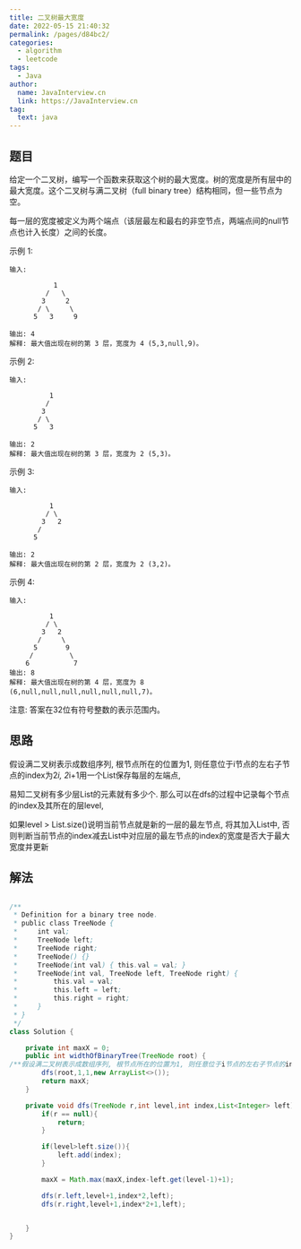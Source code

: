 ```yaml
---
title: 二叉树最大宽度
date: 2022-05-15 21:40:32
permalink: /pages/d84bc2/
categories: 
  - algorithm
  - leetcode
tags: 
  - Java
author: 
  name: JavaInterview.cn
  link: https://JavaInterview.cn
tag: 
  text: java
---
```



## 题目
给定一个二叉树，编写一个函数来获取这个树的最大宽度。树的宽度是所有层中的最大宽度。这个二叉树与满二叉树（full binary tree）结构相同，但一些节点为空。

每一层的宽度被定义为两个端点（该层最左和最右的非空节点，两端点间的null节点也计入长度）之间的长度。

示例 1:

    输入: 

               1
             /   \
            3     2
           / \     \  
          5   3     9 
    
    输出: 4
    解释: 最大值出现在树的第 3 层，宽度为 4 (5,3,null,9)。
示例 2:
    
    输入: 
    
              1
             /  
            3    
           / \       
          5   3     
    
    输出: 2
    解释: 最大值出现在树的第 3 层，宽度为 2 (5,3)。
示例 3:

    输入: 
    
              1
             / \
            3   2 
           /        
          5      
    
    输出: 2
    解释: 最大值出现在树的第 2 层，宽度为 2 (3,2)。
示例 4:

    输入: 
    
              1
             / \
            3   2
           /     \  
          5       9 
         /         \
        6           7
    输出: 8
    解释: 最大值出现在树的第 4 层，宽度为 8 (6,null,null,null,null,null,null,7)。
注意: 答案在32位有符号整数的表示范围内。


## 思路

假设满二叉树表示成数组序列, 根节点所在的位置为1, 则任意位于i节点的左右子节点的index为2*i, 2*i+1用一个List保存每层的左端点,
 
易知二叉树有多少层List的元素就有多少个. 那么可以在dfs的过程中记录每个节点的index及其所在的层level, 

如果level > List.size()说明当前节点就是新的一层的最左节点, 将其加入List中, 否则判断当前节点的index减去List中对应层的最左节点的index的宽度是否大于最大宽度并更新

## 解法
```java

/**
 * Definition for a binary tree node.
 * public class TreeNode {
 *     int val;
 *     TreeNode left;
 *     TreeNode right;
 *     TreeNode() {}
 *     TreeNode(int val) { this.val = val; }
 *     TreeNode(int val, TreeNode left, TreeNode right) {
 *         this.val = val;
 *         this.left = left;
 *         this.right = right;
 *     }
 * }
 */
class Solution {

    private int maxX = 0;
    public int widthOfBinaryTree(TreeNode root) {
/**假设满二叉树表示成数组序列, 根节点所在的位置为1, 则任意位于i节点的左右子节点的index为2*i, 2*i+1用一个List保存每层的左端点, 易知二叉树有多少层List的元素就有多少个. 那么可以在dfs的过程中记录每个节点的index及其所在的层level, 如果level > List.size()说明当前节点就是新的一层的最左节点, 将其加入List中, 否则判断当前节点的index减去List中对应层的最左节点的index的宽度是否大于最大宽度并更新**/
        dfs(root,1,1,new ArrayList<>());
        return maxX;
    }

    private void dfs(TreeNode r,int level,int index,List<Integer> left){
        if(r == null){
            return;
        }

        if(level>left.size()){
            left.add(index);
        }

        maxX = Math.max(maxX,index-left.get(level-1)+1);

        dfs(r.left,level+1,index*2,left);
        dfs(r.right,level+1,index*2+1,left);


    }
}
```